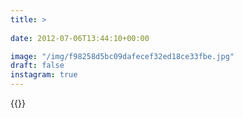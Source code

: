 ```yaml
---
title: >
  
date: 2012-07-06T13:44:10+00:00

image: "/img/f98258d5bc09dafecef32ed18ce33fbe.jpg"
draft: false
instagram: true
---
```


{{<photo src="/img/f98258d5bc09dafecef32ed18ce33fbe.jpg">}}
